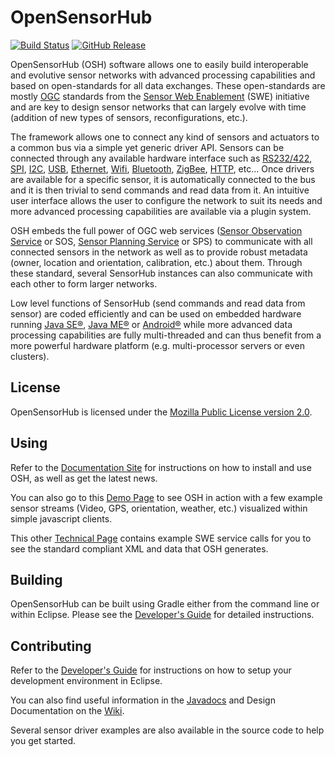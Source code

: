 OpenSensorHub
===========================================================

[![Build Status](https://travis-ci.org/opensensorhub/osh-core.svg?branch=master)](https://travis-ci.org/opensensorhub/osh-core)
[![GitHub Release](https://img.shields.io/github/release/opensensorhub/osh-core.svg)](https://github.com/opensensorhub/osh-core/releases/latest)

OpenSensorHub (OSH) software allows one to easily build interoperable and evolutive sensor networks with advanced processing capabilities and based on open-standards for all data exchanges. These open-standards are mostly [OGC](http://www.opengeospatial.org) standards from the [Sensor Web Enablement](http://www.opengeospatial.org/projects/groups/sensorwebdwg) (SWE) initiative and are key to design sensor networks that can largely evolve with time (addition of new types of sensors, reconfigurations, etc.).

The framework allows one to connect any kind of sensors and actuators to a common bus via a simple yet generic driver API. Sensors can be connected through any available hardware interface such as [RS232/422](http://en.wikipedia.org/wiki/RS-232), [SPI](http://en.wikipedia.org/wiki/Serial_Peripheral_Interface_Bus), [I2C](http://en.wikipedia.org/wiki/I%C2%B2C), [USB](http://en.wikipedia.org/wiki/USB), [Ethernet](http://en.wikipedia.org/wiki/Ethernet), [Wifi](http://en.wikipedia.org/wiki/Wi-Fi), [Bluetooth](http://en.wikipedia.org/wiki/Bluetooth), [ZigBee](http://en.wikipedia.org/wiki/ZigBee), [HTTP](http://en.wikipedia.org/wiki/Hypertext_Transfer_Protocol), etc... Once drivers are available for a specific sensor, it is automatically connected to the bus and it is then trivial to send commands and read data from it. An intuitive user interface allows the user to configure the network to suit its needs and more advanced processing capabilities are available via a plugin system.

OSH embeds the full power of OGC web services ([Sensor Observation Service](http://www.opengeospatial.org/standards/sos) or SOS, [Sensor Planning Service](http://www.opengeospatial.org/standards/sps) or SPS) to communicate with all connected sensors in the network as well as to provide robust metadata (owner, location and orientation, calibration, etc.) about them. Through these standard, several SensorHub instances can also communicate with each other to form larger networks.

Low level functions of SensorHub (send commands and read data from sensor) are coded efficiently and can be used on embedded hardware running [Java SE®](http://www.oracle.com/technetwork/java/javase), [Java ME®](http://www.oracle.com/technetwork/java/embedded/javame) or [Android®](http://www.android.com) while more advanced data processing capabilities are fully multi-threaded and can thus benefit from a more powerful hardware platform (e.g. multi-processor servers or even clusters).


## License

OpenSensorHub is licensed under the [Mozilla Public License version 2.0](http://www.mozilla.org/MPL/2.0/).


## Using

Refer to the [Documentation Site](http://docs.opensensorhub.org/) for instructions on how to install and use OSH, as well as get the latest news.

You can also go to this [Demo Page](http://opensensorhub.github.io/osh-js/latest/showcase/) to see OSH in action with a few example sensor streams (Video, GPS, orientation, weather, etc.) visualized within simple javascript clients.

This other [Technical Page](http://sensiasoft.net:8181/demo.html) contains example SWE service calls for you to see the standard compliant XML and data that OSH generates.


## Building

OpenSensorHub can be built using Gradle either from the command line or within Eclipse. Please see the [Developer's Guide](http://docs.opensensorhub.org/dev/dev-setup) for detailed instructions.


## Contributing

Refer to the [Developer's Guide](http://docs.opensensorhub.org/dev/dev-guide/#building-with-eclipse) for instructions on how to setup your development environment in Eclipse.

You can also find useful information in the [Javadocs](http://docs.opensensorhub.org/dev/javadoc/) and Design Documentation on the [Wiki](../../wiki/Home). 

Several sensor driver examples are also available in the source code to help you get started.
